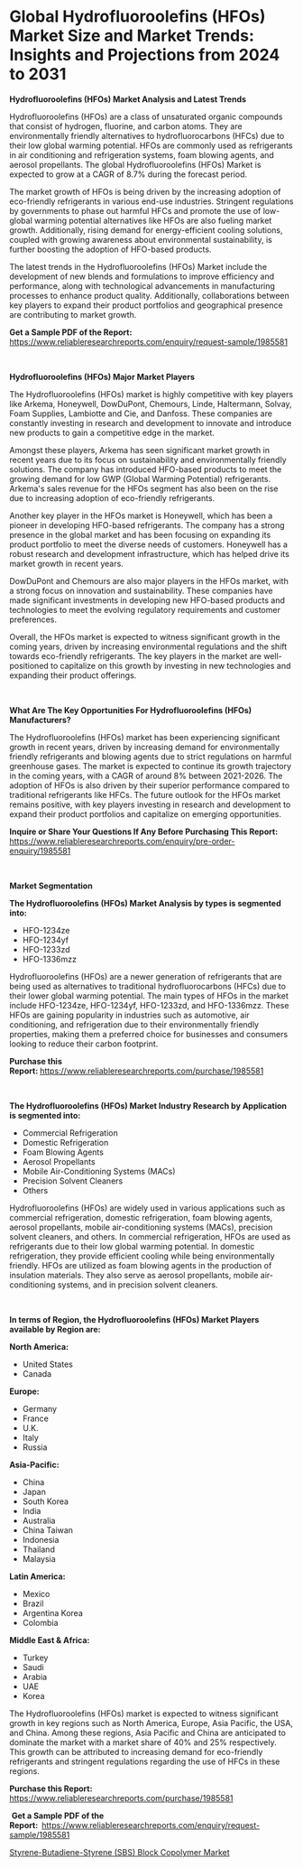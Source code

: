 <p><h1>Global Hydrofluoroolefins (HFOs) Market Size and Market Trends: Insights and Projections from 2024 to 2031</h1></p><p><strong>Hydrofluoroolefins (HFOs) Market Analysis and Latest Trends</strong></p>
<p><p>Hydrofluoroolefins (HFOs) are a class of unsaturated organic compounds that consist of hydrogen, fluorine, and carbon atoms. They are environmentally friendly alternatives to hydrofluorocarbons (HFCs) due to their low global warming potential. HFOs are commonly used as refrigerants in air conditioning and refrigeration systems, foam blowing agents, and aerosol propellants. The global Hydrofluoroolefins (HFOs) Market is expected to grow at a CAGR of 8.7% during the forecast period.</p><p>The market growth of HFOs is being driven by the increasing adoption of eco-friendly refrigerants in various end-use industries. Stringent regulations by governments to phase out harmful HFCs and promote the use of low-global warming potential alternatives like HFOs are also fueling market growth. Additionally, rising demand for energy-efficient cooling solutions, coupled with growing awareness about environmental sustainability, is further boosting the adoption of HFO-based products.</p><p>The latest trends in the Hydrofluoroolefins (HFOs) Market include the development of new blends and formulations to improve efficiency and performance, along with technological advancements in manufacturing processes to enhance product quality. Additionally, collaborations between key players to expand their product portfolios and geographical presence are contributing to market growth.</p></p>
<p><strong>Get a Sample PDF of the Report:&nbsp;</strong> <a href="https://www.reliableresearchreports.com/enquiry/request-sample/1985581">https://www.reliableresearchreports.com/enquiry/request-sample/1985581</a></p>
<p>&nbsp;</p>
<p><strong>Hydrofluoroolefins (HFOs) Major Market Players</strong></p>
<p><p>The Hydrofluoroolefins (HFOs) market is highly competitive with key players like Arkema, Honeywell, DowDuPont, Chemours, Linde, Haltermann, Solvay, Foam Supplies, Lambiotte and Cie, and Danfoss. These companies are constantly investing in research and development to innovate and introduce new products to gain a competitive edge in the market.</p><p>Amongst these players, Arkema has seen significant market growth in recent years due to its focus on sustainability and environmentally friendly solutions. The company has introduced HFO-based products to meet the growing demand for low GWP (Global Warming Potential) refrigerants. Arkema's sales revenue for the HFOs segment has also been on the rise due to increasing adoption of eco-friendly refrigerants.</p><p>Another key player in the HFOs market is Honeywell, which has been a pioneer in developing HFO-based refrigerants. The company has a strong presence in the global market and has been focusing on expanding its product portfolio to meet the diverse needs of customers. Honeywell has a robust research and development infrastructure, which has helped drive its market growth in recent years.</p><p>DowDuPont and Chemours are also major players in the HFOs market, with a strong focus on innovation and sustainability. These companies have made significant investments in developing new HFO-based products and technologies to meet the evolving regulatory requirements and customer preferences.</p><p>Overall, the HFOs market is expected to witness significant growth in the coming years, driven by increasing environmental regulations and the shift towards eco-friendly refrigerants. The key players in the market are well-positioned to capitalize on this growth by investing in new technologies and expanding their product offerings.</p></p>
<p>&nbsp;</p>
<p><strong>What Are The Key Opportunities For Hydrofluoroolefins (HFOs) Manufacturers?</strong></p>
<p><p>The Hydrofluoroolefins (HFOs) market has been experiencing significant growth in recent years, driven by increasing demand for environmentally friendly refrigerants and blowing agents due to strict regulations on harmful greenhouse gases. The market is expected to continue its growth trajectory in the coming years, with a CAGR of around 8% between 2021-2026. The adoption of HFOs is also driven by their superior performance compared to traditional refrigerants like HFCs. The future outlook for the HFOs market remains positive, with key players investing in research and development to expand their product portfolios and capitalize on emerging opportunities.</p></p>
<p><strong>Inquire or Share Your Questions If Any Before Purchasing This Report:</strong> <a href="https://www.reliableresearchreports.com/enquiry/pre-order-enquiry/1985581">https://www.reliableresearchreports.com/enquiry/pre-order-enquiry/1985581</a></p>
<p>&nbsp;</p>
<p><strong>Market Segmentation</strong></p>
<p><strong>The Hydrofluoroolefins (HFOs) Market Analysis by types is segmented into:</strong></p>
<p><ul><li>HFO-1234ze</li><li>HFO-1234yf</li><li>HFO-1233zd</li><li>HFO-1336mzz</li></ul></p>
<p><p>Hydrofluoroolefins (HFOs) are a newer generation of refrigerants that are being used as alternatives to traditional hydrofluorocarbons (HFCs) due to their lower global warming potential. The main types of HFOs in the market include HFO-1234ze, HFO-1234yf, HFO-1233zd, and HFO-1336mzz. These HFOs are gaining popularity in industries such as automotive, air conditioning, and refrigeration due to their environmentally friendly properties, making them a preferred choice for businesses and consumers looking to reduce their carbon footprint.</p></p>
<p><strong>Purchase this Report:&nbsp;</strong><a href="https://www.reliableresearchreports.com/purchase/1985581">https://www.reliableresearchreports.com/purchase/1985581</a></p>
<p>&nbsp;</p>
<p><strong>The Hydrofluoroolefins (HFOs) Market Industry Research by Application is segmented into:</strong></p>
<p><ul><li>Commercial Refrigeration</li><li>Domestic Refrigeration</li><li>Foam Blowing Agents</li><li>Aerosol Propellants</li><li>Mobile Air-Conditioning Systems (MACs)</li><li>Precision Solvent Cleaners</li><li>Others</li></ul></p>
<p><p>Hydrofluoroolefins (HFOs) are widely used in various applications such as commercial refrigeration, domestic refrigeration, foam blowing agents, aerosol propellants, mobile air-conditioning systems (MACs), precision solvent cleaners, and others. In commercial refrigeration, HFOs are used as refrigerants due to their low global warming potential. In domestic refrigeration, they provide efficient cooling while being environmentally friendly. HFOs are utilized as foam blowing agents in the production of insulation materials. They also serve as aerosol propellants, mobile air-conditioning systems, and in precision solvent cleaners.</p></p>
<p>&nbsp;</p>
<p><strong>In terms of Region, the Hydrofluoroolefins (HFOs) Market Players available by Region are:</strong></p>
<p>
    <p> <strong> North America: </strong>
        <ul>
            <li>United States</li>
            <li>Canada</li>
        </ul>
        </p> 
    <p> <strong> Europe: </strong>
        <ul>
            <li>Germany</li>
            <li>France</li>
            <li>U.K.</li>
            <li>Italy</li>
            <li>Russia</li>
        </ul>
        </p> 
    <p> <strong> Asia-Pacific: </strong>
        <ul>
            <li>China</li>
            <li>Japan</li>
            <li>South Korea</li>
            <li>India</li>
            <li>Australia</li>
            <li>China Taiwan</li>
            <li>Indonesia</li>
            <li>Thailand</li>
            <li>Malaysia</li>
        </ul>
        </p> 
    <p> <strong> Latin America: </strong>
        <ul>
            <li>Mexico</li>
            <li>Brazil</li>
            <li>Argentina Korea</li>
            <li>Colombia</li>
        </ul>
        </p> 
    <p> <strong> Middle East & Africa: </strong>
        <ul>
            <li>Turkey</li>
            <li>Saudi</li>
            <li>Arabia</li>
            <li>UAE</li>
            <li>Korea</li>
        </ul>
    </p>
    </p>
<p><p>The Hydrofluoroolefins (HFOs) market is expected to witness significant growth in key regions such as North America, Europe, Asia Pacific, the USA, and China. Among these regions, Asia Pacific and China are anticipated to dominate the market with a market share of 40% and 25% respectively. This growth can be attributed to increasing demand for eco-friendly refrigerants and stringent regulations regarding the use of HFCs in these regions.</p></p>
<p><strong>Purchase this Report: </strong><a href="https://www.reliableresearchreports.com/purchase/1985581">https://www.reliableresearchreports.com/purchase/1985581</a></p>
<p>&nbsp;<strong>Get a Sample PDF of the Report:&nbsp;&nbsp;</strong><a href="https://www.reliableresearchreports.com/enquiry/request-sample/1985581">https://www.reliableresearchreports.com/enquiry/request-sample/1985581</a></p>
<p><strong></strong></p>
<p><p><a href="https://github.com/mancsybtousav/Market-Research-Report-List-1/blob/main/styrene-butadiene-styrene-sbs-block-copolymer-market.md">Styrene-Butadiene-Styrene (SBS) Block Copolymer Market</a></p></p>